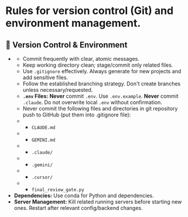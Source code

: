 # Rules for version control (Git) and environment management.

## 🌳 Version Control & Environment

*   **<GIT>**
    *   Commit frequently with clear, atomic messages.
    *   Keep working directory clean; stage/commit only related files.
    *   Use `.gitignore` effectively. Always generate for new projects and add sensitive files.
    *   Follow the established branching strategy. Don't create branches unless necessary/requested.
    *   **`.env` Files:** **Never** commit `.env`. Use `.env.example`. **Never** commit `.claude`. Do not overwrite local `.env` without confirmation.
    *   Never commit the following files and directories in git repository push to GitHub (put them into .gitignore file):
    *  * `CLAUDE.md`
    *  * `GEMINI.md`
    *  * `.claude/`
    *  * `.gemini/`
    *  * `.cursor/`
    *  * `final_review_gate.py`
*   **Dependencies:** Use conda for Python and dependencies.
*   **Server Management:** Kill related running servers before starting new ones. Restart after relevant config/backend changes.
